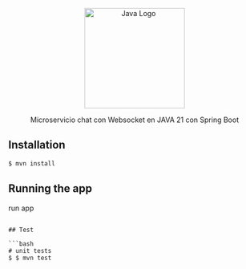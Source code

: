 

<p align="center">
  <a href="https://spring.io/projects/spring-boot" target="blank"><img src="https://miro.medium.com/v2/resize:fit:1400/format:webp/1*BBQq8yCFxaqneypPPpx2Jw.png" width="200" alt="Java Logo" /></a>
</p>


[circleci-image]: https://img.shields.io/circleci/build/github/nestjs/nest/master?token=abc123def456
[circleci-url]: https://circleci.com/gh/nestjs/nest

  <p align="center">Microservicio chat con Websocket en JAVA 21 con Spring Boot</p>



## Installation

```bash
$ mvn install
```

## Running the app

run app

```

## Test

```bash
# unit tests
$ $ mvn test

```